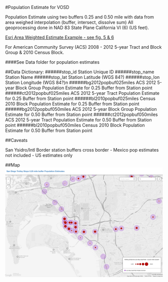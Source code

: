 #Population Estimate for VOSD

Population Estimate using two buffers 0.25 and 0.50 mile with data from area weighed interpolation (buffer, intersect, dissolve sum) All geoprocessing done in NAD 83 State Plane California VI (6) (US feet).

[Esri Area Weighted Estimate Example - see fig. 5 & 6](http://proceedings.esri.com/library/userconf/proc97/proc97/to300/pap298/p298.htm)

For American Community Survey (ACS) 2008 - 2012 5-year Tract and Block Group & 2010 Census Block.

####See Data folder for population estimates

##Data Dictionary:
######stop_id
Station Unique ID
######stop_name
Station Name
######stop_lat
Station Latitude (WGS 84?)
######stop_lon
Station Longitude (WGS 84?)n
######bg2012popbuf025miles
ACS 2012 5-year Block Group Population Estimate for 0.25 Buffer from Station point
######ct2012popbuf025miles
ACS 2012 5-year Tract Population Estimate for 0.25 Buffer from Station point
######bl2010popbuf025miles
Census 2010 Block Population Estimate for 0.25 Buffer from Station point
######bg2012popbuf050miles
ACS 2012 5-year Block Group Population Estimate for 0.50 Buffer from Station point
######ct2012popbuf050miles
ACS 2012 5-year Tract Population Estimate for 0.50 Buffer from Station point
######bl2010popbuf050miles
Census 2010 Block Population Estimate for 0.50 Buffer from Station point

##Caveats

San Ysidro/Intl Border station buffers cross border - Mexico pop estimates not included - US estimates only

##Map
[![CartoDB Map](images/cartodb.png)](http://nygeog.cartodb.com/viz/04b974b0-fc7c-11e3-8aba-0e230854a1cb/embed_map?title=true&description=true&search=true&shareable=true&cartodb_logo=true&layer_selector=true&legends=true&scrollwheel=true&fullscreen=true&sublayer_options=1|1&sql=&sw_lat=32.568081895668705&sw_lon=-117.28008270263672&ne_lat=32.80790895899682&ne_lon=-116.9168472290039)
